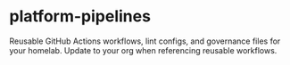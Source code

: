 # platform-pipelines

Reusable GitHub Actions workflows, lint configs, and governance files for your homelab.
Update <your-github-org> to your org when referencing reusable workflows.
